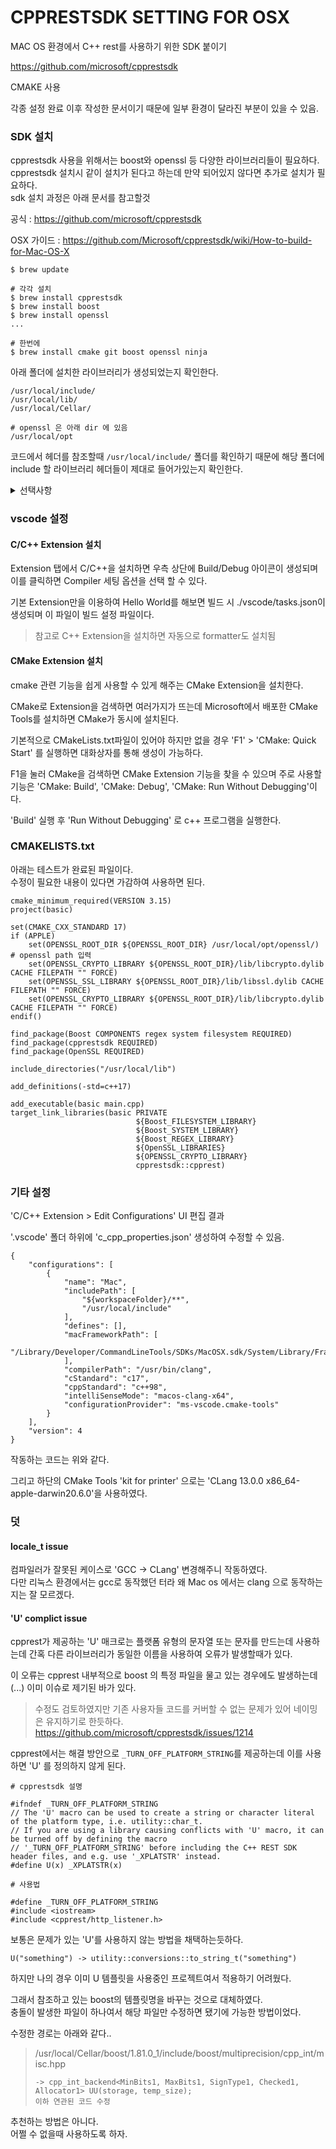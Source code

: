 # CPPRESTSDK SETTING FOR OSX

MAC OS 환경에서 C++ rest를 사용하기 위한 SDK 붙이기

https://github.com/microsoft/cpprestsdk

CMAKE 사용

각종 설정 완료 이후 작성한 문서이기 때문에 일부 환경이 달라진 부분이 있을 수 있음.


### SDK 설치
cpprestsdk 사용을 위해서는 boost와 openssl 등 다양한 라이브러리들이 필요하다.     
cpprestsdk 설치시 같이 설치가 된다고 하는데 만약 되어있지 않다면 추가로 설치가 필요하다.        
sdk 설치 과정은 아래 문서를 참고할것     

공식 : https://github.com/microsoft/cpprestsdk

OSX 가이드 :  https://github.com/Microsoft/cpprestsdk/wiki/How-to-build-for-Mac-OS-X

```
$ brew update

# 각각 설치
$ brew install cpprestsdk
$ brew install boost
$ brew install openssl
...

# 한번에
$ brew install cmake git boost openssl ninja
```


아래 폴더에 설치한 라이브러리가 생성되었는지 확인한다.
```
/usr/local/include/
/usr/local/lib/
/usr/local/Cellar/

# openssl 은 아래 dir 에 있음
/usr/local/opt
```
코드에서 헤더를 참조할때 `/usr/local/include/` 폴더를 확인하기 때문에 해당 폴더에 include 할 라이브러리 헤더들이 제대로 들어가있는지 확인한다.


<details>
<summary>선택사항</summary>

ssl 안에 있는 crypto와 ssl을 linking 해주어야 하는데 mac에서는 직접 찾을수가 없어서       
쉽게 찾을 수 있도록 바로가기 링크를 추가해준다.     
  cmakelist.txt 에서 해당 경로를 직접 연결도 가능

```
// ssl 설치 링크
ln -s /usr/local/opt/openssl/lib/libcrypto.1.0.0.dylib /usr/local/lib/
ln -s /usr/local/opt/openssl/lib/libssl.1.0.0.dylib /usr/local/lib/
ln -s /usr/local/Cellar/openssl/1.0.2j/bin/openssl /usr/local/bin/openssl
```

</details>



### vscode 설정

#### C/C++ Extension 설치
Extension 탭에서 C/C++을 설치하면 우측 상단에 Build/Debug 아이콘이 생성되며 이를 클릭하면 Compiler 세팅 옵션을 선택 할 수 있다.

기본 Extension만을 이용하여 Hello World를 해보면 빌드 시 ./vscode/tasks.json이 생성되며 이 파일이 빌드 설정 파일이다.

> 참고로 C++ Extension을 설치하면 자동으로 formatter도 설치됨


#### CMake Extension 설치

cmake 관련 기능을 쉽게 사용할 수 있게 해주는 CMake Extension을 설치한다.

CMake로 Extension을 검색하면 여러가지가 뜨는데 Microsoft에서 배포한 CMake Tools를 설치하면 CMake가 동시에 설치된다.     

기본적으로 CMakeLists.txt파일이 있어야 하지만 없을 경우 'F1' > 'CMake: Quick Start' 를 실행하면 대화상자를 통해 생성이 가능하다.      

F1을 눌러 CMake을 검색하면 CMake Extension 기능을 찾을 수 있으며 주로 사용할 기능은 'CMake: Build', 'CMake: Debug', 'CMake: Run Without Debugging'이다.      

'Build' 실행 후 'Run Without Debugging' 로 c++ 프로그램을 실행한다.        


### CMAKELISTS.txt

아래는 테스트가 완료된 파일이다.    
수정이 필요한 내용이 있다면 가감하여 사용하면 된다.        

```
cmake_minimum_required(VERSION 3.15)
project(basic)

set(CMAKE_CXX_STANDARD 17)
if (APPLE)
    set(OPENSSL_ROOT_DIR ${OPENSSL_ROOT_DIR} /usr/local/opt/openssl/) # openssl path 입력
    set(OPENSSL_CRYPTO_LIBRARY ${OPENSSL_ROOT_DIR}/lib/libcrypto.dylib CACHE FILEPATH "" FORCE)
    set(OPENSSL_SSL_LIBRARY ${OPENSSL_ROOT_DIR}/lib/libssl.dylib CACHE FILEPATH "" FORCE)
    set(OPENSSL_CRYPTO_LIBRARY ${OPENSSL_ROOT_DIR}/lib/libcrypto.dylib CACHE FILEPATH "" FORCE)
endif()

find_package(Boost COMPONENTS regex system filesystem REQUIRED)
find_package(cpprestsdk REQUIRED)
find_package(OpenSSL REQUIRED)

include_directories("/usr/local/lib")

add_definitions(-std=c++17)

add_executable(basic main.cpp)
target_link_libraries(basic PRIVATE 
                            ${Boost_FILESYSTEM_LIBRARY}
                            ${Boost_SYSTEM_LIBRARY}
                            ${Boost_REGEX_LIBRARY}
                            ${OpenSSL_LIBRARIES}
                            ${OPENSSL_CRYPTO_LIBRARY} 
                            cpprestsdk::cpprest)
```

### 기타 설정

'C/C++ Extension > Edit Configurations' UI 편집 결과

'.vscode' 폴더 하위에 'c_cpp_properties.json' 생성하여 수정할 수 있음.

```
{
    "configurations": [
        {
            "name": "Mac",
            "includePath": [
                "${workspaceFolder}/**",
                "/usr/local/include"
            ],
            "defines": [],
            "macFrameworkPath": [
                "/Library/Developer/CommandLineTools/SDKs/MacOSX.sdk/System/Library/Frameworks"
            ],
            "compilerPath": "/usr/bin/clang",
            "cStandard": "c17",
            "cppStandard": "c++98",
            "intelliSenseMode": "macos-clang-x64",
            "configurationProvider": "ms-vscode.cmake-tools"
        }
    ],
    "version": 4
}
```

작동하는 코드는 위와 같다.    

그리고 하단의 CMake Tools 'kit for printer' 으로는 'CLang 13.0.0 x86_64-apple-darwin20.6.0'을 사용하였다.


### 덧 


#### locale_t issue

컴파일러가 잘못된 케이스로 'GCC -> CLang' 변경해주니 작동하였다.     
다만 리눅스 환경에서는 gcc로 동작했던 터라 왜 Mac os 에서는 clang 으로 동작하는지는 잘 모르겠다.


#### 'U' complict issue

cpprest가 제공하는 'U' 매크로는 플랫폼 유형의 문자열 또는 문자를 만드는데 사용하는데 간혹 다른 라이브러리가 동일한 이름을 사용하여 오류가 발생할때가 있다.

이 오류는 cpprest 내부적으로 boost 의 특정 파일을 물고 있는 경우에도 발생하는데(...) 이미 이슈로 제기된 바가 있다.    

> 수정도 검토하였지만 기존 사용자들 코드를 커버할 수 없는 문제가 있어 네이밍은 유지하기로 한듯하다.   
> https://github.com/microsoft/cpprestsdk/issues/1214


cpprest에서는 해결 방안으로 `_TURN_OFF_PLATFORM_STRING`를 제공하는데 이를 사용하면 'U' 를 정의하지 않게 된다.     


```
# cpprestsdk 설명

#ifndef _TURN_OFF_PLATFORM_STRING
// The 'U' macro can be used to create a string or character literal of the platform type, i.e. utility::char_t.
// If you are using a library causing conflicts with 'U' macro, it can be turned off by defining the macro
// '_TURN_OFF_PLATFORM_STRING' before including the C++ REST SDK header files, and e.g. use '_XPLATSTR' instead.
#define U(x) _XPLATSTR(x)
```


```
# 사용법 

#define _TURN_OFF_PLATFORM_STRING
#include <iostream>
#include <cpprest/http_listener.h>
```

보통은 문제가 있는 'U'를 사용하지 않는 방법을 채택하는듯하다.    

```
U("something") -> utility::conversions::to_string_t("something")
```

하지만 나의 경우 이미 U 템플릿을 사용중인 프로젝트여서 적용하기 어려웠다.

그래서 참조하고 있는 boost의 템플릿명을 바꾸는 것으로 대체하였다.    
충돌이 발생한 파일이 하나여서 해당 파일만 수정하면 됐기에 가능한 방법이었다.    

수정한 경로는 아래와 같다..

> /usr/local/Cellar/boost/1.81.0_1/include/boost/multiprecision/cpp_int/misc.hpp
> ```cpp_int_backend<MinBits1, MaxBits1, SignType1, Checked1, Allocator1> U(storage, temp_size);
> -> cpp_int_backend<MinBits1, MaxBits1, SignType1, Checked1, Allocator1> UU(storage, temp_size);
> 이하 연관된 코드 수정
> ```


추천하는 방법은 아니다.     
어쩔 수 없을때 사용하도록 하자.     


